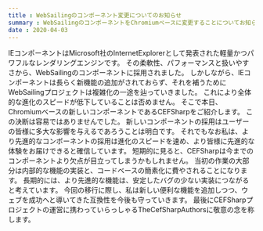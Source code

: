 ```yaml
---
title : WebSailingのコンポーネント変更についてのお知らせ
summary : WebSailingのコンポーネントをChromiumベースに変更することについてお知らせします。
date : 2020-04-03
---
```

IEコンポーネントはMicrosoft社のInternetExplorerとして発表された軽量かつパワフルなレンダリングエンジンです。 
その柔軟性、パフォーマンスと扱いやすさから、WebSailingのコンポーネントに採用されました。 
しかしながら、IEコンポーネントは長らく新機能の追加がされておらず、それを補うためにWebSailingプロジェクトは複雑化の一途を辿っていきました。 
これにより全体的な進化のスピードが低下していることは否めません。 
そこで本日、Chromiumベースの新しいコンポーネントであるCEFSharpをご紹介します。 
この決断は容易ではありませんでした。 
新しいコンポーネントの採用はユーザーの皆様に多大な影響を与えるであろうことは明白です。 
それでもなお私は、より先進的なコンポーネントの採用は進化のスピードを速め、より皆様に先進的な体験をお届けできると確信しています。 
短期的に見ると、CEFSharpは今までのコンポーネントより欠点が目立ってしまうかもしれません。 
当初の作業の大部分は内部的な機能の実装と、コードベースの簡素化に費やされることになります。 
長期的には、より先進的な機能は、安定したバグの少ない実装につながると考えています。 
今回の移行に際し、私は新しい便利な機能を追加しつつ、ウェブを成功へと導いてきた互換性を今後も守っていきます。 
最後にCEFSharpプロジェクトの運営に携わっていらっしゃるTheCefSharpAuthorsに敬意の念を称します。